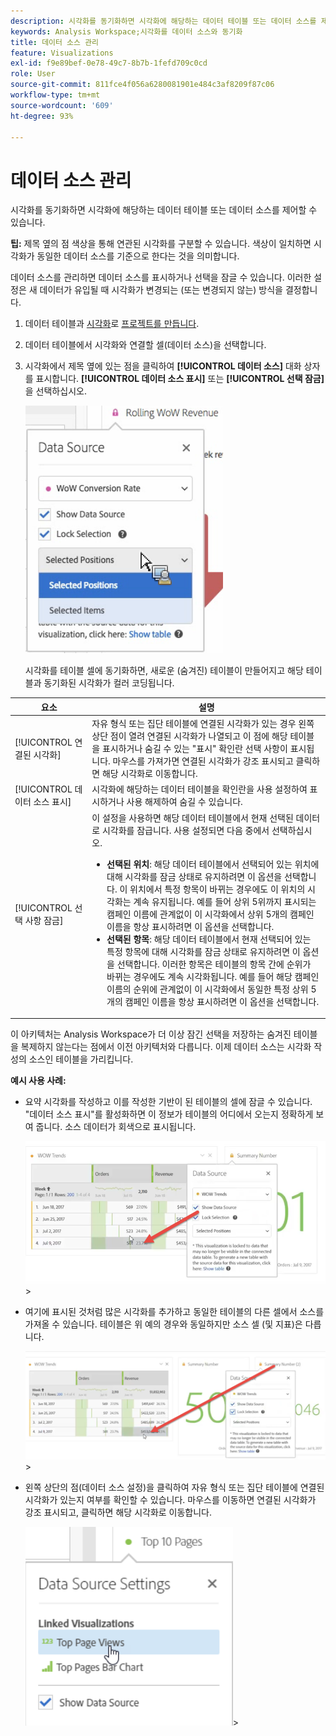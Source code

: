 ```yaml
---
description: 시각화를 동기화하면 시각화에 해당하는 데이터 테이블 또는 데이터 소스를 제어할 수 있습니다.
keywords: Analysis Workspace;시각화를 데이터 소스와 동기화
title: 데이터 소스 관리
feature: Visualizations
exl-id: f9e89bef-0e78-49c7-8b7b-1fefd709c0cd
role: User
source-git-commit: 811fce4f056a6280081901e484c3af8209f87c06
workflow-type: tm+mt
source-wordcount: '609'
ht-degree: 93%

---
```


# 데이터 소스 관리

시각화를 동기화하면 시각화에 해당하는 데이터 테이블 또는 데이터 소스를 제어할 수 있습니다.

**팁:** 제목 옆의 점 색상을 통해 연관된 시각화를 구분할 수 있습니다. 색상이 일치하면 시각화가 동일한 데이터 소스를 기준으로 한다는 것을 의미합니다.

데이터 소스를 관리하면 데이터 소스를 표시하거나 선택을 잠글 수 있습니다. 이러한 설정은 새 데이터가 유입될 때 시각화가 변경되는 (또는 변경되지 않는) 방식을 결정합니다.

1. 데이터 테이블과 [시각화](/help/analysis-workspace/visualizations/freeform-analysis-visualizations.md)로 [프로젝트를 만듭니다](/help/analysis-workspace/home.md).
1. 데이터 테이블에서 시각화와 연결할 셀(데이터 소스)을 선택합니다.
1. 시각화에서 제목 옆에 있는 점을 클릭하여 **[!UICONTROL 데이터 소스]** 대화 상자를 표시합니다. **[!UICONTROL 데이터 소스 표시]** 또는 **[!UICONTROL 선택 잠금]**&#x200B;을 선택하십시오.

   ![다음 섹션에 설명된 옵션을 표시하는 데이터 Source 옵션 대화 상자입니다.](assets/manage-data-source.png)

   시각화를 테이블 셀에 동기화하면, 새로운 (숨겨진) 테이블이 만들어지고 해당 테이블과 동기화된 시각화가 컬러 코딩됩니다.

| 요소 | 설명 |
|--- |--- |
| [!UICONTROL 연결된 시각화] | 자유 형식 또는 집단 테이블에 연결된 시각화가 있는 경우 왼쪽 상단 점이 열려 연결된 시각화가 나열되고 이 점에 해당 테이블을 표시하거나 숨길 수 있는 &quot;표시&quot; 확인란 선택 사항이 표시됩니다. 마우스를 가져가면 연결된 시각화가 강조 표시되고 클릭하면 해당 시각화로 이동합니다. |
| [!UICONTROL 데이터 소스 표시] | 시각화에 해당하는 데이터 테이블을 확인란을 사용 설정하여 표시하거나 사용 해제하여 숨길 수 있습니다. |
| [!UICONTROL 선택 사항 잠금] | 이 설정을 사용하면 해당 데이터 테이블에서 현재 선택된 데이터로 시각화를 잠급니다. 사용 설정되면 다음 중에서 선택하십시오.  <ul><li>**선택된 위치**: 해당 데이터 테이블에서 선택되어 있는 위치에 대해 시각화를 잠금 상태로 유지하려면 이 옵션을 선택합니다. 이 위치에서 특정 항목이 바뀌는 경우에도 이 위치의 시각화는 계속 유지됩니다. 예를 들어 상위 5위까지 표시되는 캠페인 이름에 관계없이 이 시각화에서 상위 5개의 캠페인 이름을 항상 표시하려면 이 옵션을 선택합니다.</li> <li>**선택된 항목**: 해당 데이터 테이블에서 현재 선택되어 있는 특정 항목에 대해 시각화를 잠금 상태로 유지하려면 이 옵션을 선택합니다. 이러한 항목은 테이블의 항목 간에 순위가 바뀌는 경우에도 계속 시각화됩니다. 예를 들어 해당 캠페인 이름의 순위에 관계없이 이 시각화에서 동일한 특정 상위 5개의 캠페인 이름을 항상 표시하려면 이 옵션을 선택합니다.</li></ul> |

이 아키텍처는 Analysis Workspace가 더 이상 잠긴 선택을 저장하는 숨겨진 테이블을 복제하지 않는다는 점에서 이전 아키텍처와 다릅니다. 이제 데이터 소스는 시각화 작성의 소스인 테이블을 가리킵니다.

**예시 사용 사례:**

* 요약 시각화를 작성하고 이를 작성한 기반이 된 테이블의 셀에 잠글 수 있습니다. &quot;데이터 소스 표시&quot;를 활성화하면 이 정보가 테이블의 어디에서 오는지 정확하게 보여 줍니다. 소스 데이터가 회색으로 표시됩니다.

  ![워크시트의 데이터 원본 위치입니다.](assets/data-source2.png)>
* 여기에 표시된 것처럼 많은 시각화를 추가하고 동일한 테이블의 다른 셀에서 소스를 가져올 수 있습니다. 테이블은 위 예의 경우와 동일하지만 소스 셀 (및 지표)은 다릅니다.

  ![여러 셀에서 가져온 시각화가 추가된 데이터 원본 위치](assets/data-source3.png)>
* 왼쪽 상단의 점(데이터 소스 설정)을 클릭하여 자유 형식 또는 집단 테이블에 연결된 시각화가 있는지 여부를 확인할 수 있습니다. 마우스를 이동하면 연결된 시각화가 강조 표시되고, 클릭하면 해당 시각화로 이동합니다.

  ![상위 페이지 보기에 대해 연결된 시각화를 강조 표시하는 데이터 Source 설정입니다.](assets/linked-visualizations.png)>
